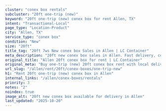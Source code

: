 ```yaml
---
cluster: "conex box rentals"
subcluster: "20ft one-trip (new)"
keyword: "20ft one-trip (new) conex box for rent Allen, TX"
intent: "Transactional-Local"
page_type: "Location-Product"
city: "Allen, TX"
service_type: "conex box"
condition: "New"
size: "20ft"
title_tag: "20ft 7ws New conex box Sales in Allen | LC Container"
meta_description: "20ft new conex box sales in Allen. Fast delivery, competitive pricing. Serving conex boxes area. Quote ID: N4H. Call (214) 524-4168 for your free quote today."
original_title: "Allen 20ft conex box for rent | LC Container"
original_meta: "Buy one-trip (new) 20ft conex box rent with local delivery in Allen, TX. LC Container — local Since 2003. Request a fast quote today."
url_slug: "/allen/rent/20ft/conex-boxes/one-trip-new"
h1: "Rent 20ft one-trip (new) conex box in Allen"
internal_links: "/allen/conex-boxes/rentals"
priority: 3
notes: "2"
noindex: true
image_alt: "20ft new conex box available for delivery in Allen"
last_updated: "2025-10-20"
---
```


<!-- TODO: Add unique city/inventory copy, images, and internal links here. -->
